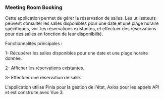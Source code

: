 ### Meeting Room Booking 

Cette application permet de gérer la réservation de salles. Les utilisateurs peuvent consulter les salles disponibles pour une date et une plage horaire spécifiques, 
voir les réservations existantes, et effectuer des réservations pour des salles en fonction de leur disponibilité.

Fonctionnalités principales :

1- Récupérer les salles disponibles pour une date et une plage horaire donnée.

2- Afficher les réservations existantes.

3- Effectuer une réservation de salle.

L'application utilise Pinia pour la gestion de l'état, Axios pour les appels API et est construite avec Vue 3.
